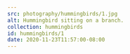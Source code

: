 ```yaml
---
src: photography/hummingbirds/1.jpg
alt: Hummingbird sitting on a branch.
collection: hummingbirds
id: hummingbirds/1
date: 2020-11-23T11:57:00-08:00
---
```

